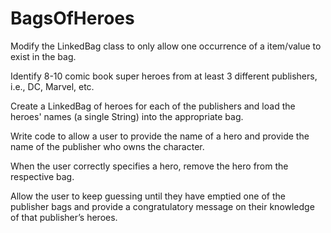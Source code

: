 # BagsOfHeroes

Modify the LinkedBag class to only allow one occurrence of a item/value to exist in the bag.

Identify 8-10 comic book super heroes from at least 3 different publishers, i.e., DC, Marvel, etc.

Create a LinkedBag of heroes for each of the publishers and load the heroes' names (a single String) into the appropriate bag.

Write code to allow a user to provide the name of a hero and provide the name of the publisher who owns the character.

When the user correctly specifies a hero, remove the hero from the respective bag.

Allow the user to keep guessing until they have emptied one of the publisher bags and provide a congratulatory message on their knowledge of that publisher’s heroes.
